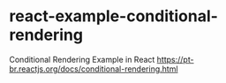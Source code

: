 # react-example-conditional-rendering
 Conditional Rendering Example in React
https://pt-br.reactjs.org/docs/conditional-rendering.html